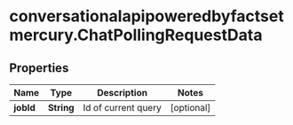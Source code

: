 # conversationalapipoweredbyfactsetmercury.ChatPollingRequestData

## Properties

Name | Type | Description | Notes
------------ | ------------- | ------------- | -------------
**jobId** | **String** | Id of current query | [optional] 


